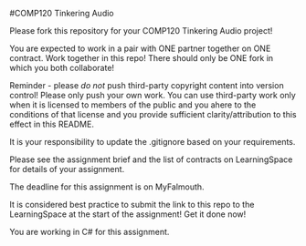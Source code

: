 #COMP120 Tinkering Audio

Please fork this repository for your COMP120 Tinkering Audio project!

You are expected to work in a pair with ONE partner together on ONE contract. Work together in this repo! There should only be ONE fork in which you both collaborate!

Reminder - please *do not* push third-party copyright content into version control! Please only push your own work. You can use third-party work only when it is licensed to members of the public and you ahere to the conditions of that license and you provide sufficient clarity/attribution to this effect in this README.

It is your responsibility to update the .gitignore based on your requirements.

Please see the assignment brief and the list of contracts on LearningSpace for details of your assignment.

The deadline for this assignment is on MyFalmouth.

It is considered best practice to submit the link to this repo to the LearningSpace at the start of the assignment! Get it done now!

You are working in C# for this assignment.
